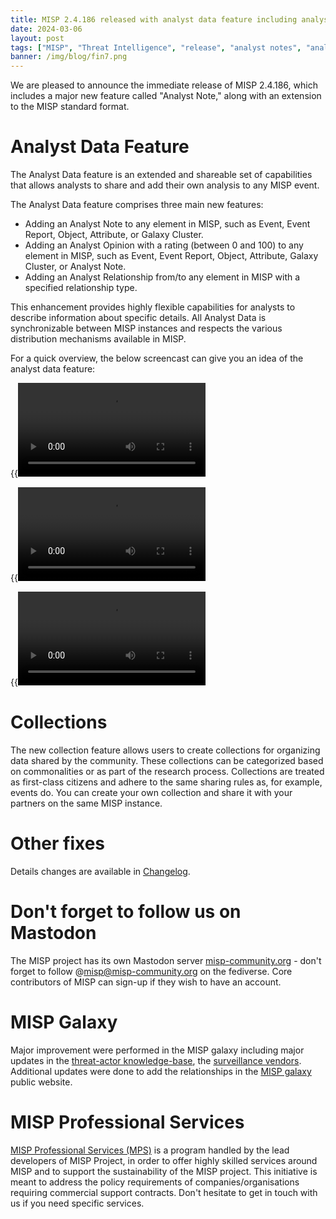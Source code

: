 ```yaml
---
title: MISP 2.4.186 released with analyst data feature including analyst notes, opinions and relationships. 
date: 2024-03-06
layout: post
tags: ["MISP", "Threat Intelligence", "release", "analyst notes", "analyst opinions"]
banner: /img/blog/fin7.png
---
```


We are pleased to announce the immediate release of MISP 2.4.186, which includes a major new feature called "Analyst Note," along with an extension to the MISP standard format.

# Analyst Data Feature

The Analyst Data feature is an extended and shareable set of capabilities that allows analysts to share and add their own analysis to any MISP event.

The Analyst Data feature comprises three main new features:

- Adding an Analyst Note to any element in MISP, such as Event, Event Report, Object, Attribute, or Galaxy Cluster.
- Adding an Analyst Opinion with a rating (between 0 and 100) to any element in MISP, such as Event, Event Report, Object, Attribute, Galaxy Cluster, or Analyst Note.
- Adding an Analyst Relationship from/to any element in MISP with a specified relationship type.

This enhancement provides highly flexible capabilities for analysts to describe information about specific details. All Analyst Data is synchronizable between MISP instances and respects the various distribution mechanisms available in MISP.

For a quick overview, the below screencast can give you an idea of the analyst data feature:

{{<video src="/img/blog/analyst-data/analyst-data-note.mp4" title="Analyst data note" >}}

{{<video src="/img/blog/analyst-data/analyst-data-opinion.mp4" title="Analyst data opinion" >}}

{{<video src="/img/blog/analyst-data/analyst-data-relationship.mp4" title="Analyst data relationship" >}}

# Collections

The new collection feature allows users to create collections for organizing data shared by the community. These collections can be categorized based on commonalities or as part of the research process. Collections are treated as first-class citizens and adhere to the same sharing rules as, for example, events do. You can create your own collection and share it with your partners on the same MISP instance.

# Other fixes

Details changes are available in [Changelog](https://www.misp-project.org/Changelog.txt).

# Don't forget to follow us on Mastodon

The MISP project has its own Mastodon server [misp-community.org](https://misp-community.org/) - don't forget to follow @misp@misp-community.org on the fediverse. Core contributors of MISP can sign-up if they wish to have an account.

# MISP Galaxy

Major improvement were performed in the MISP galaxy including major updates in the [threat-actor knowledge-base](https://www.misp-galaxy.org/threat-actor/), the [surveillance vendors](https://www.misp-galaxy.org/surveillance-vendor/). Additional updates were done to add the relationships in the [MISP galaxy](https://www.misp-galaxy.org/) public website.

# MISP Professional Services

[MISP Professional Services (MPS)](https://www.misp-project.org/professional-services/) is a program handled by the lead developers of MISP Project, in order to offer highly skilled services around MISP and to support the sustainability of the MISP project. This initiative is meant to address the policy requirements of companies/organisations requiring commercial support contracts. Don't hesitate to get in touch with us if you need specific services.

